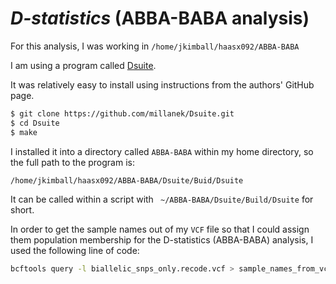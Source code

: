 # _D-statistics_ (ABBA-BABA analysis)

For this analysis, I was working in `/home/jkimball/haasx092/ABBA-BABA`

I am using a program called [Dsuite](https://github.com/millanek/Dsuite).

It was relatively easy to install using instructions from the authors' GitHub page.
```bash
$ git clone https://github.com/millanek/Dsuite.git
$ cd Dsuite
$ make
```
I installed it into a directory called `ABBA-BABA` within my home directory, so the full path to the program is:
```bash
/home/jkimball/haasx092/ABBA-BABA/Dsuite/Buid/Dsuite
```
It can be called within a script with ` ~/ABBA-BABA/Dsuite/Build/Dsuite` for short.

In order to get the sample names out of my `VCF` file so that I could assign them population membership for the D-statistics (ABBA-BABA) analysis, I used the following line of code:
```bash
bcftools query -l biallelic_snps_only.recode.vcf > sample_names_from_vcf.txt
```
